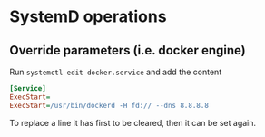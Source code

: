 # SystemD operations

## Override parameters (i.e. docker engine)

Run `systemctl edit docker.service` and add the content

```ini
[Service]
ExecStart=
ExecStart=/usr/bin/dockerd -H fd:// --dns 8.8.8.8
```

To replace a line it has first to be cleared, then it can be set again.
